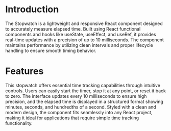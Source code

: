 # Introduction
The Stopwatch is a lightweight and responsive React component designed to accurately measure elapsed time. Built using React functional components and hooks like useState, useEffect, and useRef, it provides real-time updates with a precision of up to 10 milliseconds. The component maintains performance by utilizing clean intervals and proper lifecycle handling to ensure smooth timing behavior.

# Features
This stopwatch offers essential time tracking capabilities through intuitive controls. Users can easily start the timer, stop it at any point, or reset it back to zero. The interface updates every 10 milliseconds to ensure high precision, and the elapsed time is displayed in a structured format showing minutes, seconds, and hundredths of a second. Styled with a clean and modern design, the component fits seamlessly into any React project, making it ideal for applications that require simple time tracking functionality.

